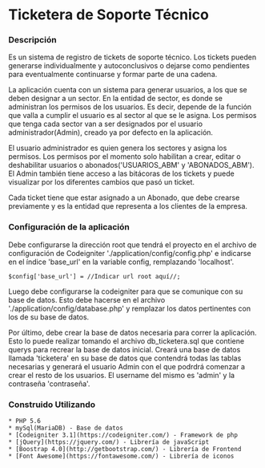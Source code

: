 # Ticketera de Soporte Técnico

### Descripción

Es un sistema de registro de tickets de soporte técnico. Los tickets pueden generarse individualmente y autoconclusivos o dejarse como pendientes para eventualmente continuarse y formar parte de una cadena. 

La aplicación cuenta con un sistema para generar usuarios, a los que se deben designar a un sector. En la entidad de sector, es donde se administran los permisos de los usuarios. Es decir, depende de la función que valla a cumplir el usuario es al sector al que se le asigna. Los permisos que tenga cada sector van a ser designados por el usuario administrador(Admin), creado ya por defecto en la aplicación.

El usuario administrador es quien genera los sectores y asigna los permisos. Los permisos por el momento solo habilitan a crear, editar o deshabilitar usuarios o abonados('USUARIOS_ABM' y 'ABONADOS_ABM'). El Admin también tiene acceso a las bitácoras de los tickets y puede visualizar por los diferentes cambios que pasó un ticket.

Cada ticket tiene que estar asignado a un Abonado, que debe crearse previamente y es la entidad que representa a los clientes de la empresa.

### Configuración de la aplicación

 Debe configurarse la dirección root que tendrá el proyecto en el archivo de configuración de Codeigniter './application/config/config.php' e indicarse en el índice 'base_url' en la variable config, remplazando 'localhost'.

```
$config['base_url'] = //Indicar url root aquí//;
```

Luego debe configurarse la codeigniter para que se comunique con su base de datos. Esto debe hacerse en el archivo './application/config/database.php' y remplazar los datos pertinentes con los de su base de datos.

Por último, debe crear la base de datos necesaria para correr la aplicación. Esto lo puede realizar tomando el archivo db_ticketera.sql que contiene querys para recrear la base de datos inicial. Creará una base de datos llamada 'ticketera' en su base de datos que contendrá todas las tablas necesarias y generará el usuario Admin con el que podrdrá comenzar a crear el resto de los usuarios. El username del mismo es 'admin' y la contraseña 'contraseña'.

### Construido Utilizando

	* PHP 5.6
	* mySql(MariaDB) - Base de datos
	* [Codeigniter 3.1](https://codeigniter.com/) - Framework de php
	* [jQuery](https://jquery.com/) - Librería de javaScript
	* [Boostrap 4.0](http://getbootstrap.com/) - Librería de Frontend
	* [Font Awesome](https://fontawesome.com/) - Librería de iconos